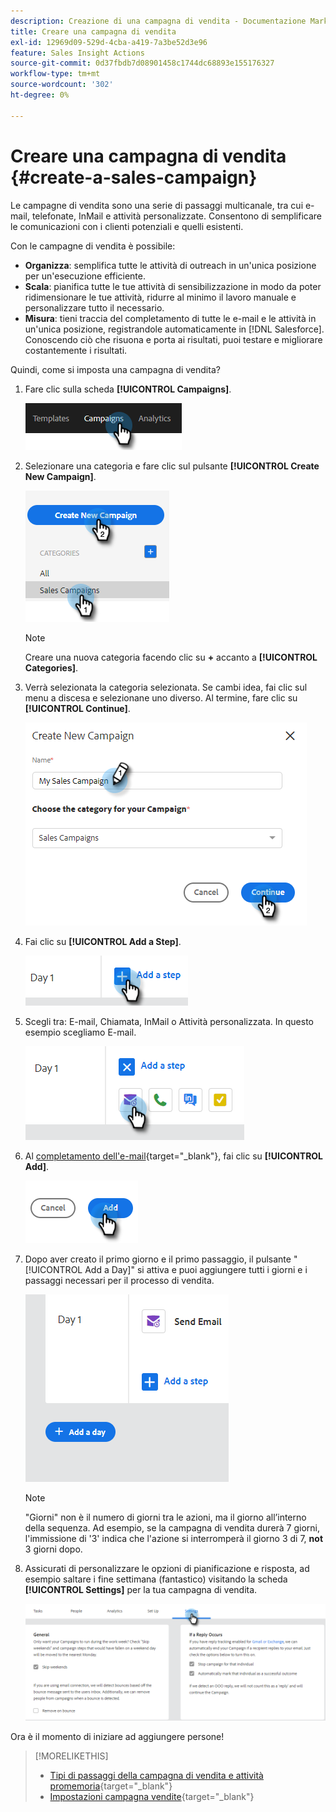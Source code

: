 ```yaml
---
description: Creazione di una campagna di vendita - Documentazione Marketo - Documentazione del prodotto
title: Creare una campagna di vendita
exl-id: 12969d09-529d-4cba-a419-7a3be52d3e96
feature: Sales Insight Actions
source-git-commit: 0d37fbdb7d08901458c1744dc68893e155176327
workflow-type: tm+mt
source-wordcount: '302'
ht-degree: 0%

---
```


# Creare una campagna di vendita {#create-a-sales-campaign}

Le campagne di vendita sono una serie di passaggi multicanale, tra cui e-mail, telefonate, InMail e attività personalizzate. Consentono di semplificare le comunicazioni con i clienti potenziali e quelli esistenti.

Con le campagne di vendita è possibile:

* **Organizza**: semplifica tutte le attività di outreach in un&#39;unica posizione per un&#39;esecuzione efficiente.
* **Scala**: pianifica tutte le tue attività di sensibilizzazione in modo da poter ridimensionare le tue attività, ridurre al minimo il lavoro manuale e personalizzare tutto il necessario.
* **Misura**: tieni traccia del completamento di tutte le e-mail e le attività in un&#39;unica posizione, registrandole automaticamente in [!DNL Salesforce]. Conoscendo ciò che risuona e porta ai risultati, puoi testare e migliorare costantemente i risultati.

Quindi, come si imposta una campagna di vendita?

1. Fare clic sulla scheda **[!UICONTROL Campaigns]**.

   ![](assets/create-a-sales-campaign-1.png)

1. Selezionare una categoria e fare clic sul pulsante **[!UICONTROL Create New Campaign]**.

   ![](assets/create-a-sales-campaign-2.png)

   >[!NOTE]
   >
   >Creare una nuova categoria facendo clic su **+** accanto a **[!UICONTROL Categories]**.

1. Verrà selezionata la categoria selezionata. Se cambi idea, fai clic sul menu a discesa e selezionane uno diverso. Al termine, fare clic su **[!UICONTROL Continue]**.

   ![](assets/create-a-sales-campaign-3.png)

1. Fai clic su **[!UICONTROL Add a Step]**.

   ![](assets/create-a-sales-campaign-4.png)

1. Scegli tra: E-mail, Chiamata, InMail o Attività personalizzata. In questo esempio scegliamo E-mail.

   ![](assets/create-a-sales-campaign-5.png)

1. Al [completamento dell&#39;e-mail](/help/marketo/product-docs/marketo-sales-insight/actions/campaigns/sales-campaign-step-types-and-reminder-tasks.md#email){target="_blank"}, fai clic su **[!UICONTROL Add]**.

   ![](assets/create-a-sales-campaign-6.png)

1. Dopo aver creato il primo giorno e il primo passaggio, il pulsante &quot;[!UICONTROL Add a Day]&quot; si attiva e puoi aggiungere tutti i giorni e i passaggi necessari per il processo di vendita.

   ![](assets/create-a-sales-campaign-7.png)

   >[!NOTE]
   >
   >&quot;Giorni&quot; non è il numero di giorni tra le azioni, ma il giorno all’interno della sequenza. Ad esempio, se la campagna di vendita durerà 7 giorni, l&#39;immissione di &#39;3&#39; indica che l&#39;azione si interromperà il giorno 3 di 7, **not** 3 giorni dopo.

1. Assicurati di personalizzare le opzioni di pianificazione e risposta, ad esempio saltare i fine settimana (fantastico) visitando la scheda **[!UICONTROL Settings]** per la tua campagna di vendita.

   ![](assets/create-a-sales-campaign-8.png)

Ora è il momento di iniziare ad aggiungere persone!

>[!MORELIKETHIS]
>
>* [Tipi di passaggi della campagna di vendita e attività promemoria](/help/marketo/product-docs/marketo-sales-insight/actions/campaigns/sales-campaign-step-types-and-reminder-tasks.md){target="_blank"}
>* [Impostazioni campagna vendite](/help/marketo/product-docs/marketo-sales-insight/actions/campaigns/sales-campaign-settings.md){target="_blank"}
